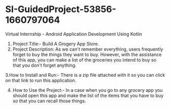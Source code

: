 # SI-GuidedProject-53856-1660797064
Virtual Internship - Android Application Development Using Kotlin
1. Project Title:-
     Build A Grogery App Store.
2. Project Description:
            As we can't remember everything, users frequently forget to buy the things they want to buy. However, with the assistance of this app, you can make a list of the groceries you intend to buy so that you don't forget anything.
            
3.How to Install and Run:-
              There is a zip file attached with it so you can click on that link to run this application.
            
4. How to Use the Project:-
     In a case when you go to any grocery app you should open this app and make the list of the items that you have to buy so that you can recall those things.
